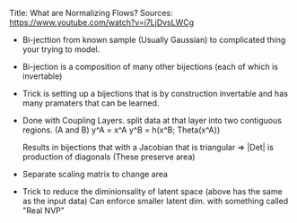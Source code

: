 Title: What are Normalizing Flows?
Sources: https://www.youtube.com/watch?v=i7LjDvsLWCg

- Bi-jecttion from known sample (Usually Gaussian) to complicated thing your trying to model.

- Bi-jection is a composition of many other bijections (each of which is invertable)

- Trick is setting up a bijections that is by construction invertable and has many pramaters that can be learned.

- Done with Coupling Layers.
     split data at that layer into two contiguous regions. (A and B)
     y^A = x^A
     y^B = h(x^B; Theta(x^A))

   Results in bijections that with a Jacobian that is triangular => |Det| is production of diagonals
  (These preserve area) 

- Separate scaling matrix to change area

- Trick to reduce the diminionsality of latent space (above has the same as the input data)
   Can enforce smaller latent dim. with something called "Real NVP"